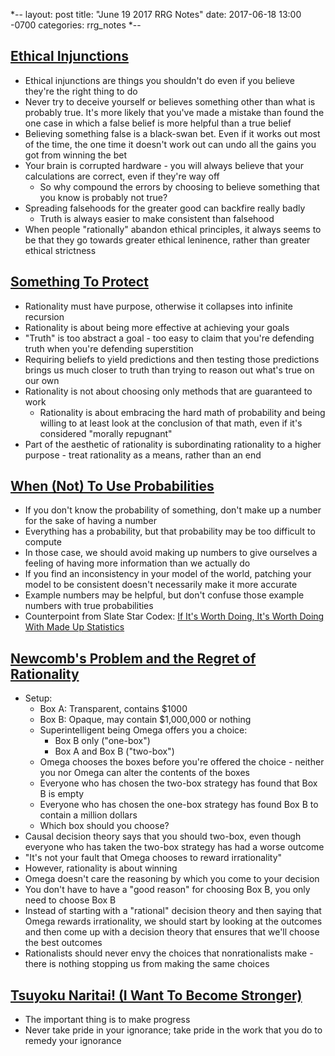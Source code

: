 *--
layout: post
title: "June 19 2017 RRG Notes"
date: 2017-06-18 13:00 -0700
categories: rrg_notes
*--

## [Ethical Injunctions](http://lesswrong.com/lw/v1/ethical_injunctions/)
* Ethical injunctions are things you shouldn't do even if you believe they're the right thing to do
* Never try to deceive yourself or believes something other than what is probably true. It's more likely that you've made a mistake than found the one case in which a false belief is more helpful than a true belief
* Believing something false is a black-swan bet. Even if it works out most of the time, the one time it doesn't work out can undo all the gains you got from winning the bet
* Your brain is corrupted hardware - you will always believe that your calculations are correct, even if they're way off
  * So why compound the errors by choosing to believe something that you know is probably not true?
* Spreading falsehoods for the greater good can backfire really badly
  * Truth is always easier to make consistent than falsehood
* When people "rationally" abandon ethical principles, it always seems to be that they go towards greater ethical leninence, rather than greater ethical strictness

## [Something To Protect](http://lesswrong.com/lw/nb/something_to_protect/)
* Rationality must have purpose, otherwise it collapses into infinite recursion
* Rationality is about being more effective at achieving your goals
* "Truth" is too abstract a goal - too easy to claim that you're defending truth when you're defending superstition
* Requiring beliefs to yield predictions and then testing those predictions brings us much closer to truth than trying to reason out what's true on our own
* Rationality is not about choosing only methods that are guaranteed to work
  * Rationality is about embracing the hard math of probability and being willing to at least look at the conclusion of that math, even if it's considered "morally repugnant"
* Part of the aesthetic of rationality is subordinating rationality to a higher purpose - treat rationality as a means, rather than an end

## [When (Not) To Use Probabilities](http://lesswrong.com/lw/sg/when_not_to_use_probabilities/)
* If you don't know the probability of something, don't make up a number for the sake of having a number
* Everything has a probability, but that probability may be too difficult to compute
* In those case, we should avoid making up numbers to give ourselves a feeling of having more information than we actually do
* If you find an inconsistency in your model of the world, patching your model to be consistent doesn't necessarily make it more accurate
* Example numbers may be helpful, but don't confuse those example numbers with true probabilities
* Counterpoint from Slate Star Codex: [If It's Worth Doing, It's Worth Doing With Made Up Statistics](http://slatestarcodex.com/2013/05/02/if-its-worth-doing-its-worth-doing-with-made-up-statistics/)

## [Newcomb's Problem and the Regret of Rationality](http://lesswrong.com/lw/nc/newcombs_problem_and_regret_of_rationality/)
* Setup:
  * Box A: Transparent, contains $1000
  * Box B: Opaque, may contain $1,000,000 or nothing
  * Superintelligent being Omega offers you a choice: 
    * Box B only ("one-box")
    * Box A and Box B ("two-box")
  * Omega chooses the boxes before you're offered the choice - neither you nor Omega can alter the contents of the boxes
  * Everyone who has chosen the two-box strategy has found that Box B is empty
  * Everyone who has chosen the one-box strategy has found Box B to contain a million dollars
  * Which box should you choose?
* Causal decision theory says that you should two-box, even though everyone who has taken the two-box strategy has had a worse outcome
* "It's not your fault that Omega chooses to reward irrationality"
* However, rationality is about winning
* Omega doesn't care the reasoning by which you come to your decision
* You don't have to have a "good reason" for choosing Box B, you only need to choose Box B
* Instead of starting with a "rational" decision theory and then saying that Omega rewards irrationality, we should start by looking at the outcomes and then come up with a decision theory that ensures that we'll choose the best outcomes
* Rationalists should never envy the choices that nonrationalists make - there is nothing stopping us from making the same choices

## [Tsuyoku Naritai! (I Want To Become Stronger)](http://lesswrong.com/lw/h8/tsuyoku_naritai_i_want_to_become_stronger/)
* The important thing is to make progress
* Never take pride in your ignorance; take pride in the work that you do to remedy your ignorance
